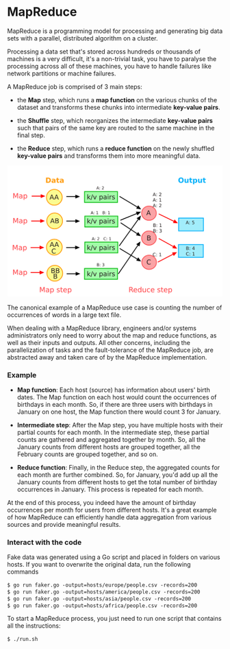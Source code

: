 MapReduce
=========

MapReduce is a programming model for processing and generating big data sets with a parallel, distributed algorithm on a cluster.

Processing a data set that's stored across hundreds or thousands of machines is a very difficult, it's a non-trivial task, you have to paralyse the processing across all of these machines, you have to handle failures like network partitions or machine failures.

A MapReduce job is comprised of 3 main steps:

- the **Map** step, which runs a **map function** on the various chunks of the dataset and transforms these chunks into intermediate **key-value pairs**.
    
- the **Shuffle** step, which reorganizes the intermediate **key-value pairs** such that pairs of the same key are routed to the same machine in the final step.

- the **Reduce** step, which runs a **reduce function** on the newly shuffled **key-value pairs** and transforms them into more meaningful data.

![Map Reduce schema](./mapreduce.png)
    
The canonical example of a MapReduce use case is counting the number of occurrences of words in a large text file.

When dealing with a MapReduce library, engineers and/or systems administrators only need to worry about the map and reduce functions, as well as their inputs and outputs. All other concerns, including the parallelization of tasks and the fault-tolerance of the MapReduce job, are abstracted away and taken care of by the MapReduce implementation.

### Example

- **Map function**: Each host (source) has information about users' birth dates. The Map function on each host would count the occurrences of birthdays in each month. So, if there are three users with birthdays in January on one host, the Map function there would count 3 for January.

- **Intermediate step**: After the Map step, you have multiple hosts with their partial counts for each month. In the intermediate step, these partial counts are gathered and aggregated together by month. So, all the January counts from different hosts are grouped together, all the February counts are grouped together, and so on.

- **Reduce function**: Finally, in the Reduce step, the aggregated counts for each month are further combined. So, for January, you'd add up all the January counts from different hosts to get the total number of birthday occurrences in January. This process is repeated for each month.

At the end of this process, you indeed have the amount of birthday occurrences per month for users from different hosts. It's a great example of how MapReduce can efficiently handle data aggregation from various sources and provide meaningful results.

### Interact with the code

Fake data was generated using a Go script and placed in folders on various hosts. If you want to overwrite the original data, run the following commands

    $ go run faker.go -output=hosts/europe/people.csv -records=200
    $ go run faker.go -output=hosts/america/people.csv -records=200
    $ go run faker.go -output=hosts/asia/people.csv -records=200
    $ go run faker.go -output=hosts/africa/people.csv -records=200

To start a MapReduce process, you just need to run one script that contains all the instructions:

    $ ./run.sh
